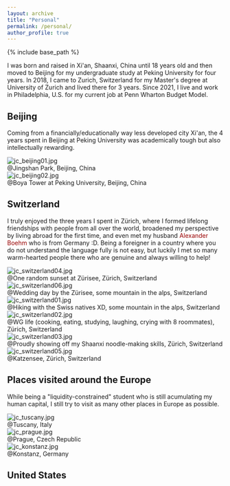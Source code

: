 ```yaml
---
layout: archive
title: "Personal"
permalink: /personal/
author_profile: true
---
```


{% include base_path %}

I was born and raised in Xi'an, Shaanxi, China until 18 years old and then moved to Beijing for my undergraduate study at Peking University for four years. In 2018, I came to Zurich, Switzerland for my Master's degree at University of Zurich and lived there for 3 years. Since 2021, I live and work in Philadelphia, U.S. for my current job at Penn Wharton Budget Model.

## Beijing

Coming from a financially/educationally way less developed city Xi'an, the 4 years spent in Beijing at Peking University was academically tough but also intellectually rewarding. 

<div>
  <img src="/images/junlei_web_photo/beijing/jc_beijing01.jpg" alt="jc_beijing01.jpg">
  <div class=test2>@Jingshan Park, Beijing, China</div>
</div>

<div>
  <img src="/images/junlei_web_photo/beijing/jc_beijing02.jpg" alt="jc_beijing02.jpg">
  <div class=test2>@Boya Tower at Peking University, Beijing, China</div>
</div>

## Switzerland

I truly enjoyed the three years I spent in Zürich, where I formed lifelong friendships with people from all over the world, broadened my perspective by living abroad for the first time, and even met my husband <a href="https://axboehm.com/" style="color: #990000; text-decoration: none;">Alexander Boehm</a> who is from Germany :D. Being a foreigner in a country where you do not understand the language fully is not easy, but luckily I met so many warm-hearted people there who are genuine and always willing to help!

<div>
  <img src="/images/junlei_web_photo/europe/jc_switzerland04.JPG" alt="jc_switzerland04.jpg">
  <div class=test2>@One random sunset at Zürisee, Zürich, Switzerland</div>
</div>

<div>
  <img src="/images/junlei_web_photo/europe/jc_switzerland06.JPG" alt="jc_switzerland06.jpg">
  <div class=test2>@Wedding day by the Zürisee, some mountain in the alps, Switzerland</div>
</div>

<div>
  <img src="/images/junlei_web_photo/europe/jc_switzerland01.jpg" alt="jc_switzerland01.jpg">
  <div class=test2>@Hiking with the Swiss natives XD, some mountain in the alps, Switzerland</div>
</div>

<div>
  <img src="/images/junlei_web_photo/europe/jc_switzerland02.jpg" alt="jc_switzerland02.jpg">
  <div class=test2>@WG life (cooking, eating, studying, laughing, crying with 8 roommates), Zürich, Switzerland</div>
</div>

<div>
  <img src="/images/junlei_web_photo/europe/jc_switzerland03.jpg" alt="jc_switzerland03.jpg">
  <div class=test2>@Proudly showing off my Shaanxi noodle-making skills, Zürich, Switzerland</div>
</div>

<div>
  <img src="/images/junlei_web_photo/europe/jc_switzerland05.jpg" alt="jc_switzerland05.jpg">
  <div class=test2>@Katzensee, Zürich, Switzerland</div>
</div>

## Places visited around the Europe

While being a "liquidity-constrained" student who is still acumulating my human capital, I still try to visit as many other places in Europe as possible.

<div>
  <img src="/images/junlei_web_photo/europe/jc_tuscany.jpg" alt="jc_tuscany.jpg">
  <div class=test2>@Tuscany, Italy</div>
</div>

<div>
  <img src="/images/junlei_web_photo/europe/jc_prague.jpg" alt="jc_prague.jpg">
  <div class=test2>@Prague, Czech Republic</div>
</div>

<div>
  <img src="/images/junlei_web_photo/europe/jc_konstanz.jpg" alt="jc_konstanz.jpg">
  <div class=test2>@Konstanz, Germany</div>
</div>

## United States

